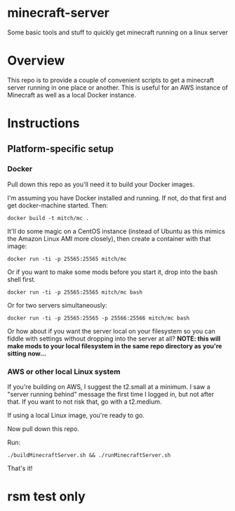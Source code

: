# minecraft-server
Some basic tools and stuff to quickly get minecraft running on a linux server

# Overview

This repo is to provide a couple of convenient scripts to get a minecraft server running in
one place or another. This is useful for an AWS instance of Minecraft as well as a local
Docker instance.

# Instructions

## Platform-specific setup

### Docker

Pull down this repo as you'll need it to build your Docker images.

I'm assuming you have Docker installed and running. If not, do that first and get docker-machine started. Then:

    docker build -t mitch/mc .

It'll do some magic on a CentOS instance (instead of Ubuntu as this mimics the Amazon Linux AMI more closely), then
create a container with that image:

    docker run -ti -p 25565:25565 mitch/mc

Or if you want to make some mods before you start it, drop into the bash shell first.

    docker run -ti -p 25565:25565 mitch/mc bash

Or for two servers simultaneously:

    docker run -ti -p 25565:25565 -p 25566:25566 mitch/mc bash

Or how about if you want the server local on your filesystem so you can fiddle with settings without dropping into
the server at all? **NOTE: this will make mods to your local filesystem in the same repo directory as you're sitting now...**

### AWS or other local Linux system

If you're building on AWS, I suggest the t2.small at a minimum. I saw a "server running behind" message the first
time I logged in, but not after that. If you want to not risk that, go with a t2.medium.

If using a local Linux image, you're ready to go.

Now pull down this repo.

Run:

    ./buildMinecraftServer.sh && ./runMinecraftServer.sh

That's it!

# rsm test only
